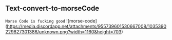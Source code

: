 ## Text-convert-to-morseCode
`Morse Code is fucking good`
![morse-code] (https://media.discordapp.net/attachments/955739601530667008/1035390229827301386/unknown.png?width=1160&height=703)
